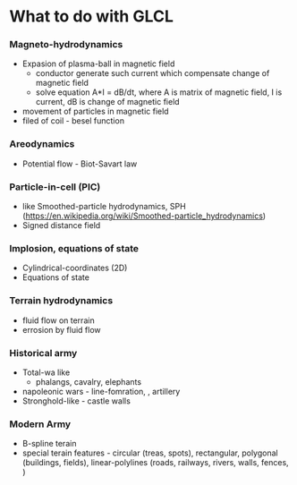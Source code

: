 # What to do with GLCL

### Magneto-hydrodynamics

* Expasion of plasma-ball in magnetic field 
  * conductor generate such current which compensate change of magnetic field
  * solve equation A*I = dB/dt, where A is matrix of magnetic field, I is current, dB is change of magnetic field
* movement of particles in magnetic field
* filed of coil - besel function

### Areodynamics

* Potential flow - Biot-Savart law

### Particle-in-cell (PIC)

* like Smoothed-particle hydrodynamics, SPH (https://en.wikipedia.org/wiki/Smoothed-particle_hydrodynamics)
* Signed distance field

### Implosion, equations of state

* Cylindrical-coordinates (2D)
* Equations of state

### Terrain hydrodynamics
* fluid flow on terrain
* errosion by fluid flow

### Historical army 
* Total-wa like 
  * phalangs, cavalry, elephants
*  napoleonic wars - line-fomration, , artillery
* Stronghold-like - castle walls 

### Modern Army
* B-spline terain
* special terain features - circular (treas, spots), rectangular, polygonal (buildings, fields), linear-polylines (roads, railways, rivers, walls, fences, )


